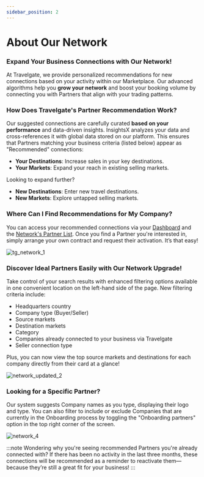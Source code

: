 ```yaml
---
sidebar_position: 2
---
```


# About Our Network

### Expand Your Business Connections with Our Network!

At Travelgate, we provide personalized recommendations for new connections based on your activity within our Marketplace. Our advanced algorithms help you **grow your network** and boost your booking volume by connecting you with Partners that align with your trading patterns.

### How Does Travelgate's Partner Recommendation Work?

Our suggested connections are carefully curated **based on your performance** and data-driven insights. InsightsX analyzes your data and cross-references it with global data stored on our platform. This ensures that Partners matching your business criteria (listed below) appear as "Recommended" connections:

* **Your Destinations**: Increase sales in your key destinations.
* **Your Markets**: Expand your reach in existing selling markets.

Looking to expand further?

* **New Destinations**: Enter new travel destinations.
* **New Markets**: Explore untapped selling markets.

### Where Can I Find Recommendations for My Company?

You can access your recommended connections via your [Dashboard](https://app.travelgate.com/dashboard) and the [Network's Partner List](https://app.travelgate.com/network/partners). Once you find a Partner you're interested in, simply arrange your own contract and request their activation. It’s that easy!

![tg_network_1](https://storage.travelgate.com/kbase/tg_network_1.jpg)

### Discover Ideal Partners Easily with Our Network Upgrade!

Take control of your search results with enhanced filtering options available in one convenient location on the left-hand side of the page. New filtering criteria include:

* Headquarters country
* Company type (Buyer/Seller)
* Source markets
* Destination markets
* Category
* Companies already connected to your business via Travelgate
* Seller connection type

Plus, you can now view the top source markets and destinations for each company directly from their card at a glance!

![network_updated_2](https://storage.travelgate.com/kbase/network_updated_2.jpg)

### Looking for a Specific Partner?

Our system suggests Company names as you type, displaying their logo and type. You can also filter to include or exclude Companies that are currently in the Onboarding process by toggling the "Onboarding partners" option in the top right corner of the screen.

![network_4](https://storage.travelgate.com/kbase/network_4.jpg)

:::note Wondering why you're seeing recommended Partners you're already connected with?
If there has been no activity in the last three months, these connections will be recommended as a reminder to reactivate them—because they’re still a great fit for your business!
:::

